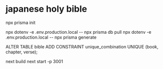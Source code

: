 # japanese holy bible

npx prisma init

npx dotenv -e .env.production.local -- npx prisma db pull
npx dotenv -e .env.production.local -- npx prisma generate


ALTER TABLE bible
ADD CONSTRAINT unique_combination UNIQUE (book, chapter, verse);


next build 
next start -p 3001
